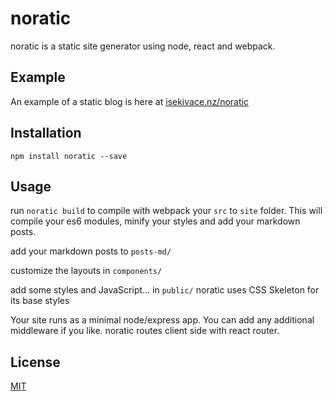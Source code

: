 # noratic
noratic is a static site generator using node, react and webpack.

## Example

An example of a static blog is here at [isekivace.nz/noratic](http://isekivace.nz/noratic)

## Installation

`npm install noratic --save`

## Usage

run `noratic build` to compile with webpack your `src` to `site` folder. This will compile your es6 modules, minify your styles and add your markdown posts.

add your markdown posts to `posts-md/`

customize the layouts in `components/`

add some styles and JavaScript... in `public/` noratic uses CSS Skeleton for its base styles

Your site runs as a minimal node/express app. You can add any additional middleware if you like. noratic routes client side with react router.

## License

[MIT](http://opensource.org/licenses/MIT)
